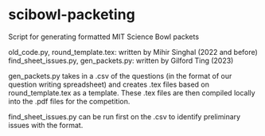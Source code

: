 # scibowl-packeting
Script for generating formatted MIT Science Bowl packets

old_code.py, round_template.tex: written by Mihir Singhal (2022 and before)
find_sheet_issues.py, gen_packets.py: written by Gilford Ting (2023)

gen_packets.py takes in a .csv of the questions (in the format of our question writing spreadsheet) and creates .tex files based on round_template.tex as a template. These .tex files are then compiled locally into the .pdf files for the competition. 

find_sheet_issues.py can be run first on the .csv to identify preliminary issues with the format.